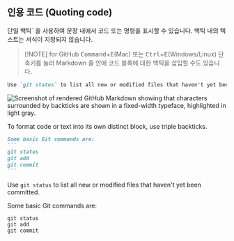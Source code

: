 ## 인용 코드 (Quoting code)

단일 백틱<kbd>`</kbd>을 사용하여 문장 내에서 코드 또는 명령을 표시할 수 있습니다. 백틱 내의 텍스트는 서식이 지정되지 않습니다.

> [!NOTE] for GitHub
> <kbd>Command</kbd>+<kbd>E</kbd>(Mac) 또는 <kbd>Ctrl</kbd>+<kbd>E</kbd>(Windows/Linux) 단축키를 눌러 Markdown 줄 안에 코드 블록에 대한 백틱을 삽입할 수도 있습니다.

```markdown
Use `git status` to list all new or modified files that haven't yet been committed.
```

![Screenshot of rendered GitHub Markdown showing that characters surrounded by backticks are shown in a fixed-width typeface, highlighted in light gray.](/assets/images/help/writing/inline-code-rendered.png)

To format code or text into its own distinct block, use triple backticks.

````markdown
Some basic Git commands are:
```
git status
git add
git commit
```
````


Use `git status` to list all new or modified files that haven't yet been committed.


Some basic Git commands are:
```
git status
git add
git commit
```